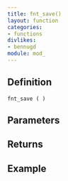 ```yaml
---
title: fnt_save()
layout: function
categories:
- functions
divlikes:
- bennugd
module: mod_
---
```


## Definition

    fnt_save ( )

## Parameters

## Returns

## Example
